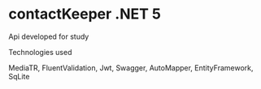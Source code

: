 # contactKeeper .NET 5

Api developed for study

Technologies used

MediaTR,
FluentValidation,
Jwt,
Swagger,
AutoMapper,
EntityFramework,
SqLite
